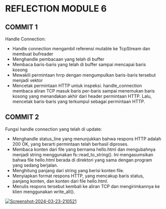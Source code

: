 # REFLECTION MODULE 6

## COMMIT 1

Handle Connection:
- Handle connection mengambil referensi mutable ke TcpStream dan membuat bufreader
- Menghandle pembacaan yang telah di buffer
- Membaca baris-baris yang telah di buffer sampai mencapai baris kosong
- Mewakili permintaan hrrp dengan mengumpulkan baris-baris tersebut menjadi vektor
- Mencetak permintaan HTTP untuk inspeksi. handle_connection membaca aliran TCP masuk baris per-baris sampai menemukan baris kosong yang menandakan akhir dari header permintaan HTTP. Lalu, mencetak baris-baris yang terkumpul sebagai permintaan HTTP.


## COMMIT 2

Fungsi handle connection yang telah di update:
- Menghandle status_line yang menunjukkan bahwa respons HTTP adalah 200 OK, yang berarti permintaan telah berhasil diproses.
- Membaca konten dari file yang bernama hello.html dan mengubahnya menjadi string menggunakan fs::read_to_string(). Ini mengasumsikan bahwa file hello.html berada di direktori yang sama dengan program yang sedang berjalan.
- Menghitung panjang dari string yang berisi konten file.
- Menyiapkan format respons HTTP, yang mencakup baris status, panjang konten, dan konten dari file hello.html.
- Menulis respons tersebut kembali ke aliran TCP dan mengirimkannya ke klien menggunakan write_all().

<a href="https://ibb.co/b7d1PCy"><img src="https://i.ibb.co/qx1Bdc4/Screenshot-2024-03-23-210521.png" alt="Screenshot-2024-03-23-210521" border="0"></a>


